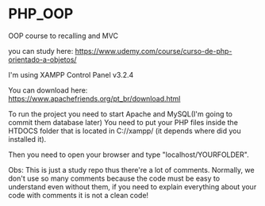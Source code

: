 # PHP_OOP
OOP course to recalling and MVC 

you can study here: https://www.udemy.com/course/curso-de-php-orientado-a-objetos/

I'm using XAMPP Control Panel v3.2.4

You can download here: https://www.apachefriends.org/pt_br/download.html

To run the project you need to start Apache and MySQL(I'm going to commit them database later)
You need to put your PHP files inside the HTDOCS folder that is located 
in C://xampp/ (it depends where did you installed it).

Then you need to open your browser and type "localhost/YOURFOLDER".

Obs: 
This is just a study repo thus there're a lot of comments.
Normally, we don't use so many comments because the code must be easy to understand even without them, if you need to explain everything about your code with comments it is not a clean code!
